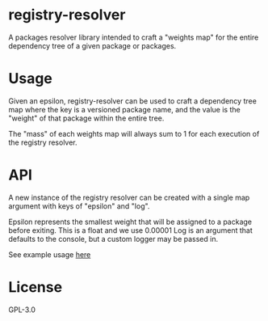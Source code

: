 # registry-resolver

A packages resolver library intended to craft a "weights map" for the entire dependency tree of a given package or packages.

# Usage

Given an epsilon, registry-resolver can be used to craft a dependency tree map where the key is a versioned package name, and the value is the "weight" of that package within the entire tree. 

The "mass" of each weights map will always sum to 1 for each execution of the registry resolver.

# API

A new instance of the registry resolver can be created with a single map argument with keys of "epsilon" and "log". 

Epsilon represents the smallest weight that will be assigned to a package before exiting. This is a float and we use 0.00001
Log is an argument that defaults to the console, but a custom logger may be passed in.

See example usage [here](https://github.com/flossbank/distribute-org-donations/blob/production/index.js#L3)

# License 
GPL-3.0